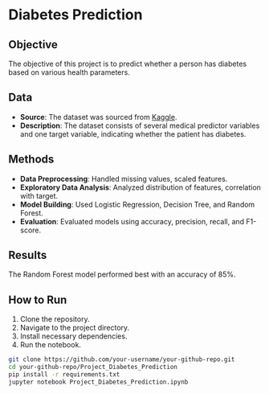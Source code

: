 # Diabetes Prediction

## Objective
The objective of this project is to predict whether a person has diabetes based on various health parameters.

## Data
- **Source**: The dataset was sourced from [Kaggle](https://www.kaggle.com/uciml/pima-indians-diabetes-database).
- **Description**: The dataset consists of several medical predictor variables and one target variable, indicating whether the patient has diabetes.

## Methods
- **Data Preprocessing**: Handled missing values, scaled features.
- **Exploratory Data Analysis**: Analyzed distribution of features, correlation with target.
- **Model Building**: Used Logistic Regression, Decision Tree, and Random Forest.
- **Evaluation**: Evaluated models using accuracy, precision, recall, and F1-score.

## Results
The Random Forest model performed best with an accuracy of 85%.

## How to Run
1. Clone the repository.
2. Navigate to the project directory.
3. Install necessary dependencies.
4. Run the notebook.

```bash
git clone https://github.com/your-username/your-github-repo.git
cd your-github-repo/Project_Diabetes_Prediction
pip install -r requirements.txt
jupyter notebook Project_Diabetes_Prediction.ipynb

